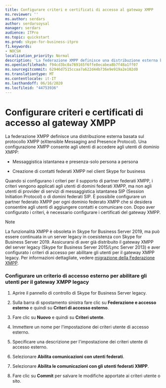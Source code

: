 ```yaml
---
title: Configurare criteri e certificati di accesso al gateway XMPP
ms.reviewer: ''
ms.author: serdars
author: serdarsoysal
manager: serdars
audience: ITPro
ms.topic: quickstart
ms.prod: skype-for-business-itpro
f1.keywords:
- NOCSH
localization_priority: Normal
description: 'La federazione XMPP definisce una distribuzione esterna basata sul protocollo XMPP (eXtensible Messaging and Presence Protocol). Una configurazione XMPP consente agli utenti di accedere agli utenti di dominio XMPP:'
ms.openlocfilehash: f94cd3bc0a769165f6ffe8ecabea8b7f48a1ff07
ms.sourcegitcommit: 62946d7515ccaa7a622d44b736e9e919a2e102d0
ms.translationtype: MT
ms.contentlocale: it-IT
ms.lasthandoff: 06/16/2020
ms.locfileid: "44753936"
---
```

# <a name="configure-xmpp-gateway-access-policies-and-certificates"></a>Configurare criteri e certificati di accesso al gateway XMPP

La federazione XMPP definisce una distribuzione esterna basata sul protocollo XMPP (eXtensible Messaging and Presence Protocol). Una configurazione XMPP consente agli utenti di accedere agli utenti di dominio XMPP:
  
- Messaggistica istantanea e presenza-solo persona a persona
    
- Creazione di contatti federati XMPP nel client Skype for business
    
Quando si configurano i criteri per il supporto di partner federati XMPP, i criteri vengono applicati agli utenti di domini federati XMPP, ma non agli utenti di provider di servizi di messaggistica istantanea SIP (Session Initiation Protocol) o di domini federati SIP. È possibile configurare un partner federato XMPP per ogni dominio federato XMPP che si desidera consentire agli utenti di aggiungere contatti e comunicare con. Dopo aver configurato i criteri, è necessario configurare i certificati del gateway XMPP. 
  
> [!NOTE]
> La funzionalità XMPP è obsoleta in Skype for Business Server 2019, ma può essere continuata in un server legacy in coesistenza con Skype for Business Server 2019. Assicurarsi di aver già distribuito il gateway XMPP del server legacy (Skype for Business Server 2015/Lync Server 2013) e aver configurato i criteri di accesso per abilitare gli utenti per il gateway XMPP legacy. Per informazioni dettagliate, vedere [migrazione della Federazione XMPP](migrating-xmpp-federation.md). 
  
### <a name="configure-an-external-access-policy-to-enable-users-for-legacy-xmpp-gateway"></a>Configurare un criterio di accesso esterno per abilitare gli utenti per il gateway XMPP legacy

1. Aprire il pannello di controllo di Skype for Business Server legacy.
    
2. Sulla barra di spostamento sinistra fare clic su **Federazione e accesso esterno** e quindi su **Criteri di accesso esterno**.
    
3. Fare clic su **Nuovo** e quindi su **Criteri utente**.
    
4. Immettere un nome per l'impostazione dei criteri utente di accesso esterno.
    
5. Specificare una descrizione per l'impostazione dei criteri utente di accesso esterno.
    
6. Selezionare **Abilita comunicazioni con utenti federati**.
    
7. Selezionare **Abilita le comunicazioni con gli utenti federati XMPP**.
    
8. Fare clic su **Commit** per salvare le modifiche apportate ai criteri utente o sito. 
    


